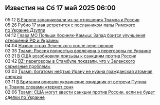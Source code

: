 <h2>Известия на Сб 17 май 2025 06:00</h2><!--2025-05-17 05:12:55-->
<div class="rssn">
  <div><span class="smaller gray hspace">05:12</span> <a class="nodecor" href="https://news.rambler.ru/world/54677079-v-evrope-zapanikovali-iz-za-otnosheniya-trampa-k-rossii/">В Европе запаниковали из-за отношения Трампа к России</a></div>
</div>
<div class="rssn">
  <div><span class="smaller gray hspace">05:26</span> <a class="nodecor" href="https://news.rambler.ru/world/54677173-rubio-17-maya-vstretitsya-s-poslannikom-papy-rimskogo-po-ukraine-dzuppi/">Рубио 17 мая встретится с посланником папы Римского по Украине Дзуппи</a></div>
</div>
<div class="rssn">
  <div><span class="smaller gray hspace">04:12</span> <a class="nodecor" href="https://news.rambler.ru/world/54677150-glava-mo-polshi-kosinyak-kamysh-zapad-boitsya-uluchsheniya-otnosheniy-rf-i-ukrainy/">Глава МО Польши Косиняк-Камыш: Запад боится улучшения отношений РФ и Украины</a></div>
</div>
<div class="rssn">
  <div><span class="smaller gray hspace">04:04</span> <a class="nodecor" href="https://news.rambler.ru/world/54677155-nazvan-strah-zelenskogo-posle-peregovorov/">Назван страх Зеленского после переговоров</a></div>
</div>
<div class="rssn">
  <div><span class="smaller gray hspace">02:38</span> <a class="nodecor" href="https://news.rambler.ru/world/54677108-tramp-rossiya-polnostyu-vovlechena-v-peregovory-po-ukraine/">Трамп: Россия полностью вовлечена в переговоры по Украине</a></div>
</div>
<div class="rssn">
  <div><span class="smaller gray hspace">03:21</span> <a class="nodecor" href="https://news.rambler.ru/world/54677128-v-ssha-vozobnovili-prizyvy-k-sanktsiyam-protiv-rossii/">В США возобновили призывы к санкциям против России</a></div>
</div>
<div class="rssn">
  <div><span class="smaller gray hspace">03:42</span> <a class="nodecor" href="https://news.rambler.ru/world/54677124-bz-peregovory-v-stambule-pokazali-chto-u-zelenskogo-sereznye-problemy/">BZ: переговоры в Стамбуле показали, что у Зеленского серьезные проблемы</a></div>
</div>
<div class="rssn">
  <div><span class="smaller gray hspace">03:03</span> <a class="nodecor" href="https://news.rambler.ru/world/54677055-tramp-bogatomu-neftyu-iranu-ne-nuzhna-grazhdanskaya-atomnaya-energiya/">Трамп: богатому нефтью Ирану не нужна гражданская атомная энергия</a></div>
</div>
<div class="rssn">
  <div><span class="smaller gray hspace">03:11</span> <a class="nodecor" href="https://news.rambler.ru/world/54677125-v-britanii-opisali-ukrainskie-ozhidaniya-ot-vstrechi-putina-i-trampa-slovami-teryayut-son/">В Британии описали украинские ожидания от встречи Путина и Трампа словами «теряют сон»</a></div>
</div>
<div class="rssn">
  <div><span class="smaller gray hspace">02:06</span> <a class="nodecor" href="https://news.rambler.ru/world/54677074-tramp-ssha-mogut-vvesti-sanktsii-protiv-rossii-esli-ne-budet-sdelki-po-ukraine/">Трамп: США могут ввести санкции против России, если не будет сделки по Украине</a></div>
</div>